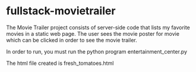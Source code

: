 # fullstack-movietrailer

The Movie Trailer project consists of server-side code that lists my favorite 
movies in a static web page.   The user sees the movie poster for movie which 
can be clicked in order to see the movie trailer.

In order to run, you must run the python program entertainment_center.py

The html file created is fresh_tomatoes.html


